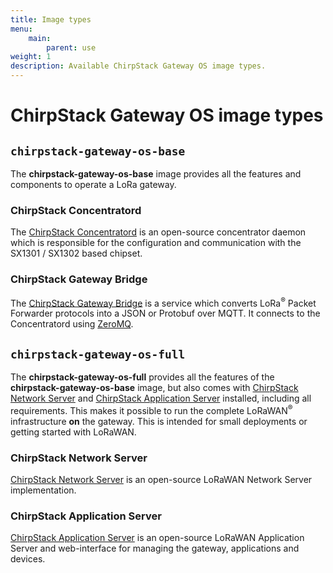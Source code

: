 ```yaml
---
title: Image types
menu:
    main:
        parent: use
weight: 1
description: Available ChirpStack Gateway OS image types.
---
```


# ChirpStack Gateway OS image types

## `chirpstack-gateway-os-base`

The **chirpstack-gateway-os-base** image provides all the features and components
to operate a LoRa gateway.

### ChirpStack Concentratord

The [ChirpStack Concentratord](https://github.com/brocaar/chirpstack-concentratord)
is an open-source concentrator daemon which is responsible for the configuration
and communication with the SX1301 / SX1302 based chipset.

### ChirpStack Gateway Bridge

The [ChirpStack Gateway Bridge](/gateway-bridge/) is a service which converts
LoRa<sup>&reg;</sup> Packet Forwarder protocols into a JSON or Protobuf over
MQTT. It connects to the Concentratord using [ZeroMQ](https://zeromq.org/).

## `chirpstack-gateway-os-full`

The **chirpstack-gateway-os-full** provides all the features of the
**chirpstack-gateway-os-base** image, but also comes with [ChirpStack Network Server](/network-server/)
and [ChirpStack Application Server](/application-server/) installed, including all requirements.
This makes it possible to run the complete LoRaWAN<sup>&reg;</sup> infrastructure **on** the
gateway. This is intended for small deployments or getting started with LoRaWAN.

### ChirpStack Network Server

[ChirpStack Network Server](/network-server/) is an open-source LoRaWAN Network Server implementation.

### ChirpStack Application Server

[ChirpStack Application Server](/application-server/) is an open-source LoRaWAN Application Server
and web-interface for managing the gateway, applications and devices.
